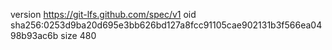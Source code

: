 version https://git-lfs.github.com/spec/v1
oid sha256:0253d9ba20d695e3bb626bd127a8fcc91105cae902131b3f566ea0498b93ac6b
size 480
